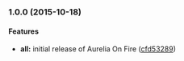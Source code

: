 ### 1.0.0 (2015-10-18)
#### Features

* **all:** initial release of Aurelia On Fire ([cfd53289](https://github.com/PulsarBlow/aureliaonfire/commit/cfd53289310e16abefc19917ce92e66e554afb41))

